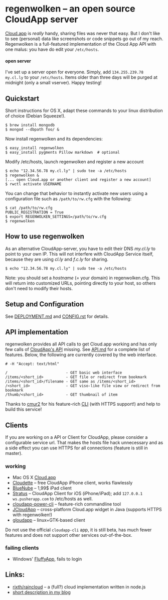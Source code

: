 # regenwolken – an open source CloudApp server

[Cloud.app][app] is *really* handy, sharing files was never that easy. But I don't
like to see (personal) data like screenshots or code snippets go out of my
reach. Regenwolken is a full-featured implementation of the Cloud App API with
one malus: you have do edit your `/etc/hosts`.

#### open server

I've set up a server open for everyone. Simply, add `134.255.239.78 my.cl.ly`
to your `/etc/hosts`. Items older than three days will be purged at midnight
(only a small vserver). Happy testing!

## Quickstart

Short instructions for OS X, adapt these commands to your linux distribution
of choice (Debian Squeeze!).

    $ brew install mongodb
    $ mongod --dbpath foo/ &

Now install regenwolken and its dependencies:

    $ easy_install regenwolken
    $ easy_install pygments Pillow markdown  # optional

Modify /etc/hosts, launch regenwolken and register a new account

    $ echo "12.34.56.78 my.cl.ly" | sudo tee -a /etc/hosts
    $ regenwolken &
    [... open Cloud.app or another client and register a new account]
    $ rwctl activate USERNAME

You can change that behavior to instantly activate new users using a
configuration file such as `/path/to/rw.cfg` with the following:

    $ cat /path/to/rw.cfg
    PUBLIC_REGISTRATION = True
    $ export REGENWOLKEN_SETTINGS=/path/to/rw.cfg
    $ regenwolken

## How to use regenwolken

As an alternative CloudApp-server, you have to edit their DNS *my.cl.ly*
to point to your own IP. This will not interfere with CloudApp Service
itself, because they are using *cl.ly* and *f.c.ly* for sharing.

    $ echo "12.34.56.78 my.cl.ly" | sudo tee -a /etc/hosts

Note: you should set a *hostname* (= your domain) in regenwolken.cfg.
This will return into customized URLs, pointing directly to your host,
so others don't need to modify their hosts.

## Setup and Configuration

See [DEPLOYMENT.md](https://github.com/posativ/regenwolken/blob/master/doc/DEPLOYMENT.md) and
[CONFIG.rst](https://github.com/posativ/regenwolken/blob/master/doc/CONFIG.rst) for details.

## API implementation

regenwolken provides all API calls to get Cloud.app working and has only few
calls of [CloudApp's API](http://developer.getcloudapp.com/) missing. See
[API.md](https://github.com/posativ/regenwolken/blob/master/doc/API.md) for a complete list of
features. Below, the following are currently covered by the web interface.

    # -H "Accept: text/html"

    /                          - GET basic web interface
    /items/<short_id>          - GET file or redirect from bookmark
    /items/<short_id>/filename - GET same as /items/<short_id>
    /<short_id>                - GET viso-like file view or redirect from bookmark
    /thumb/<short_id>          - GET thumbnail of item

Thanks to [cmur2](https://github.com/cmur2) for his feature-rich
[CLI](https://github.com/cmur2/cloudapp-power-cli) (with HTTPS support!)
and help to build this service!

## Clients

If you are working on a API or Client for CloudApp, please consider a configurable
service url. That makes the hosts file hack unnecessary and as a side effect you
can use HTTPS for all connections (feature is still in master).

### working

- Mac OS X [Cloud.app][app]
- [Cloudette](http://cloudetteapp.com/) – free CloudApp iPhone client, works flawlessly
- [BlueNube](http://bluenubeapp.com/) – 1,99$ iPad client
- [Stratus](http://www.getstratusapp.com/) – CloudApp Client for iOS (iPhone/iPad); add `127.0.0.1 ws.pusherapp.com` to /etc/hosts as well.
- [cloudapp-power-cli](https://github.com/cmur2/cloudapp-power-cli) – feature-rich commandline tool
- [JCloudApp](https://github.com/cmur2/jcloudapp) – cross-platform Cloud.app widget in Java (supports HTTPS with regenwolken!)
- [gloudapp](https://github.com/cmur2/gloudapp) – linux+GTK-based client

Do not use the official `cloudapp-cli` app, it is still beta, has much fewer features and does not support other services out-of-the-box.

### failing clients

- Windows' [FluffyApp](http://fluffyapp.com/), fails to login

## Links:

- [rixth/raincloud](https://github.com/rixth/raincloud) – a (full?) cloud
  implementation written in node.js
- [short description in my blog](http://blog.posativ.org/2011/regenwolken-hosting-cloudapp-on-your-own-server/)

[app]: http://itunes.apple.com/us/app/cloud/id417602904?mt=12&ls=1

